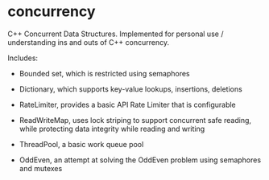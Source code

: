 # concurrency
C++ Concurrent Data Structures. Implemented for personal use / understanding ins and outs of C++ concurrency.

Includes:
- Bounded set, which is restricted using semaphores
- Dictionary, which supports key-value lookups, insertions, deletions
- RateLimiter, provides a basic API Rate Limiter that is configurable
- ReadWriteMap, uses lock striping to support concurrent safe reading, while protecting data integrity while reading and writing
- ThreadPool, a basic work queue pool

- OddEven, an attempt at solving the OddEven problem using semaphores and mutexes
